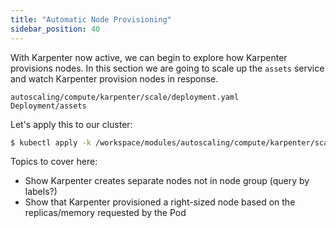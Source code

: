 ```yaml
---
title: "Automatic Node Provisioning"
sidebar_position: 40
---
```


With Karpenter now active, we can begin to explore how Karpenter provisions nodes. In this section we are going to scale up the `assets` service and watch Karpenter provision nodes in response.

```kustomization
autoscaling/compute/karpenter/scale/deployment.yaml
Deployment/assets
```

Let's apply this to our cluster:

```bash timeout=300 hook=karpenter-deployment
$ kubectl apply -k /workspace/modules/autoscaling/compute/karpenter/scale
```

Topics to cover here:

- Show Karpenter creates separate nodes not in node group (query by labels?)
- Show that Karpenter provisioned a right-sized node based on the replicas/memory requested by the Pod
